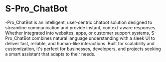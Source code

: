﻿# S-Pro_ChatBot

-Pro_ChatBot is an intelligent, user-centric chatbot solution designed to streamline communication and provide instant, context-aware responses. Whether integrated into websites, apps, or customer support systems, S-Pro_ChatBot combines natural language understanding with a sleek UI to deliver fast, reliable, and human-like interactions. Built for scalability and customization, it's perfect for businesses, developers, and projects seeking a smart assistant that adapts to their needs.